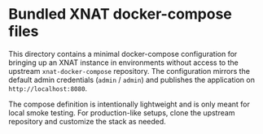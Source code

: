 # Bundled XNAT docker-compose files

This directory contains a minimal docker-compose configuration for bringing up
an XNAT instance in environments without access to the upstream
`xnat-docker-compose` repository. The configuration mirrors the default admin
credentials (`admin` / `admin`) and publishes the application on
`http://localhost:8080`.

The compose definition is intentionally lightweight and is only meant for local
smoke testing. For production-like setups, clone the upstream repository and
customize the stack as needed.

